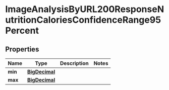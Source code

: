 

# ImageAnalysisByURL200ResponseNutritionCaloriesConfidenceRange95Percent

## Properties

Name | Type | Description | Notes
------------ | ------------- | ------------- | -------------
**min** | [**BigDecimal**](BigDecimal.md) |  | 
**max** | [**BigDecimal**](BigDecimal.md) |  | 





